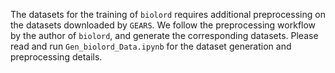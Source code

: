 The datasets for the training of `biolord` requires additional preprocessing on the datasets downloaded by `GEARS`. We follow the preprocessing workflow by the author of `biolord`, and generate the corresponding datasets.
Please read and run `Gen_biolord_Data.ipynb` for the dataset generation and preprocessing details.
